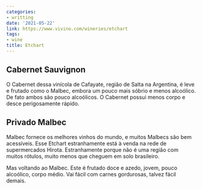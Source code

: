 ```yaml
---
categories:
- writting
date: '2021-05-22'
link: https://www.vivino.com/wineries/etchart
tags:
- wine
title: Etchart
---
```


## Cabernet Sauvignon

O Cabernet dessa vinícola de Cafayate, região de Salta na Argentina, é leve e frutado como o Malbec, embora um pouco mais sóbrio e menos alcoólico. De fato ambos são pouco alcoólicos. O Cabernet possui menos corpo e desce perigosamente rápido.

## Privado Malbec

Malbec fornece os melhores vinhos do mundo, e muitos Malbecs são bem acessíveis. Esse Etchart estranhamente está à venda na rede de supermercados Hirota. Estranhamente porque não é uma região com muitos rótulos, muito menos que cheguem em solo brasileiro.

Mas voltando ao Malbec. Este é frutado doce e azedo, jovem, pouco alcoólico, corpo médio. Vai fácil com carnes gordurosas, talvez fácil demais.
